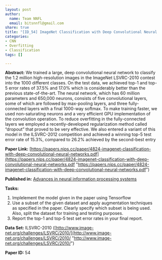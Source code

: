 ```yaml
---
layout: post
author:
  name: Team NNFL
  email: bitsnnfl@gmail.com
share: true
title: "[ID_54] ImageNet Classification with Deep Convolutional Neural Networks"
categories:
- CNN
- Overfitting
- Classification
tags: []

---
```

**Abstract:** We trained a large, deep convolutional neural network to classify the 1.2 million high-resolution images in the ImageNet LSVRC-2010 contest into the 1000 different classes. On the test data, we achieved top-1 and top-5 error rates of 37.5% and 17.0% which is considerably better than the previous state-of-the-art. The neural network, which has 60 million parameters and 650,000 neurons, consists of five convolutional layers, some of which are followed by max-pooling layers, and three fully-connected layers with a final 1000-way softmax. To make training faster, we used non-saturating neurons and a very efficient GPU implementation of the convolution operation. To reduce overfitting in the fully-connected layers we employed a recently-developed regularization method called “dropout” that proved to be very effective. We also entered a variant of this model in the ILSVRC-2012 competition and achieved a winning top-5 test error rate of 15.3%, compared to 26.2% achieved by the second-best entry

**Paper Link:** [https://papers.nips.cc/paper/4824-imagenet-classification-with-deep-convolutional-neural-networks.pdf](https://papers.nips.cc/paper/4824-imagenet-classification-with-deep-convolutional-neural-networks.pdf "https://papers.nips.cc/paper/4824-imagenet-classification-with-deep-convolutional-neural-networks.pdf")

**Published in:** [Advances in neural information processing systems](https://www.researchgate.net/journal/1049-5258_Advances_in_neural_information_processing_systems)

**Tasks:**

1. Implelement the model given in the paper using Tensorflow
2. Use a subset of the given dataset and apply augmentation techniques as specified in the paper. Clearly specify which subset is being used. Also, split the dataset for training and testing purposes.
3. Report the top-1 and top-5 test set error rates in your final report. 

**Data Set:** ILSVRC-2010 ([http://www.image-net.org/challenges/LSVRC/2010/](http://www.image-net.org/challenges/LSVRC/2010/ "http://www.image-net.org/challenges/LSVRC/2010/")

**Paper ID:** 54